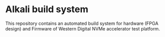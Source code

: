 # Alkali build system

This repository contains an automated build system for hardware (FPGA design) and Firmware of Western Digital NVMe accelerator test platform.
